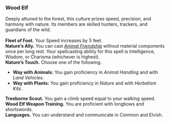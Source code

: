 ### Wood Elf

Deeply attuned to the forest, this culture prizes speed, precision, and harmony with nature.
Its members are skilled hunters, trackers, and guardians of the wild.
\
\
**Fleet of Foot.**
Your Speed increases by 5 feet.
\
**Nature’s Ally.**
You can cast _[<span class="spell">Animal Friendship</span>](#Animal_Friendship_animal_friendship)_ without material components once per long rest.
Your spellcasting ability for this spell is Intelligence, Wisdom, or Charisma (whichever is highest).
\
**Nature’s Touch.**
Choose one of the following.

- **Way with Animals:**
  You gain proficiency in _Animal Handling_ and with _Land Vehicles_.
- **Way with Plants:**
  You gain proficiency in _Nature_ and with _Herbalism Kits_.

**Treeborne Scout.**
You gain a climb speed equal to your walking speed.
\
**Wood Elf Weapon Training.**
You are proficient with longbows and shortswords.
\
**Languages.**
You can understand and communicate in Common and Elvish.
